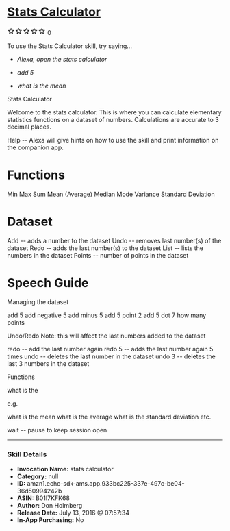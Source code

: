 # [Stats Calculator](http://alexa.amazon.com/#skills/amzn1.echo-sdk-ams.app.933bc225-337e-497c-be04-36d50994242b)
![0 stars](../../images/ic_star_border_black_18dp_1x.png)![0 stars](../../images/ic_star_border_black_18dp_1x.png)![0 stars](../../images/ic_star_border_black_18dp_1x.png)![0 stars](../../images/ic_star_border_black_18dp_1x.png)![0 stars](../../images/ic_star_border_black_18dp_1x.png) 0

To use the Stats Calculator skill, try saying...

* *Alexa, open the stats calculator*

* *add 5*

* *what is the mean*

Stats Calculator

Welcome to the stats calculator.  This is where you can calculate elementary statistics functions on a dataset of numbers.  Calculations are accurate to 3 decimal places.

Help -- Alexa will give hints on how to use the skill and print information on the companion app.

Functions
========

Min
Max
Sum
Mean (Average)
Median
Mode
Variance
Standard Deviation

Dataset
======

Add -- adds a number to the dataset
Undo -- removes last number(s) of the dataset
Redo -- adds the last number(s) to the dataset
List -- lists the numbers in the dataset
Points -- number of points in the dataset

Speech Guide
===========

Managing the dataset

add 5
add negative 5
add minus 5
add 5 point 2
add 5 dot 7
how many points

Undo/Redo
Note: this will affect the last numbers added to the dataset

redo -- add the last number again
redo 5 -- adds the last number again 5 times
undo -- deletes the last number in the dataset
undo 3 -- deletes the last 3 numbers in the dataset

Functions

what is the <function-name>

e.g.

what is the mean
what is the average
what is the standard deviation
etc.

wait -- pause to keep session open

***

### Skill Details

* **Invocation Name:** stats calculator
* **Category:** null
* **ID:** amzn1.echo-sdk-ams.app.933bc225-337e-497c-be04-36d50994242b
* **ASIN:** B01I7KFK68
* **Author:** Don Holmberg
* **Release Date:** July 13, 2016 @ 07:57:34
* **In-App Purchasing:** No
